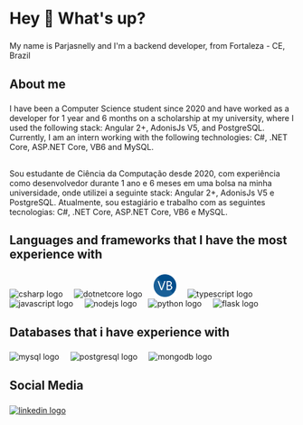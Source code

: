 <h1 align="left">Hey 👋 What's up?</h1>

###

<p align="left">My name is Parjasnelly and I'm a backend developer, from Fortaleza - CE, Brazil</p>

###

<h2 align="left">About me</h2>

###

<p align="left">I have been a Computer Science student since 2020 and have worked as a developer for 1 year and 6 months on a scholarship at my university, where I used the following stack: Angular 2+, AdonisJs V5, and PostgreSQL. Currently, I am an intern working with the following technologies: C#, .NET Core, ASP.NET Core, VB6 and MySQL.</p>

<h2 align="left"></h2>

<p align="left">Sou estudante de Ciência da Computação desde 2020, com experiência como desenvolvedor durante 1 ano e 6 meses em uma bolsa na minha universidade, onde utilizei a seguinte stack: Angular 2+, AdonisJs V5 e PostgreSQL. Atualmente, sou estagiário e trabalho com as seguintes tecnologias: C#, .NET Core, ASP.NET Core, VB6 e MySQL.</p>

###

<h2 align="left">Languages and frameworks that I have the most experience with</h2>

###

<div align="left">
  <img src="https://cdn.jsdelivr.net/gh/devicons/devicon/icons/csharp/csharp-original.svg" height="40" alt="csharp logo"  />
  <img width="12" />
  <img src="https://cdn.jsdelivr.net/gh/devicons/devicon/icons/dotnetcore/dotnetcore-original.svg" height="40" alt="dotnetcore logo"  />
  <img width="12" />
  <img src="https://raw.githubusercontent.com/github/explore/80688e429a7d4ef2fca1e82350fe8e3517d3494d/topics/visual-basic/visual-basic.png" height="40" alt="vb logo"  />
  <img width="12" />
  <img src="https://cdn.jsdelivr.net/gh/devicons/devicon/icons/typescript/typescript-original.svg" height="40" alt="typescript logo"  />
  <img width="12" />
  <img src="https://cdn.jsdelivr.net/gh/devicons/devicon/icons/javascript/javascript-original.svg" height="40" alt="javascript logo"  />
  <img width="12" />
  <img src="https://cdn.jsdelivr.net/gh/devicons/devicon/icons/nodejs/nodejs-original.svg" height="40" alt="nodejs logo"  />
  <img width="12" />
  <img src="https://cdn.jsdelivr.net/gh/devicons/devicon/icons/python/python-original.svg" height="40" alt="python logo"  />
  <img width="12" />
  <img src="https://cdn.jsdelivr.net/gh/devicons/devicon/icons/flask/flask-original.svg" height="40" alt="flask logo"  />
</div>

###

<h2 align="left">Databases that i have experience with</h2>

###

<div align="left">
  <img src="https://cdn.jsdelivr.net/gh/devicons/devicon/icons/mysql/mysql-original.svg" height="40" alt="mysql logo"  />
  <img width="12" />
  <img src="https://cdn.jsdelivr.net/gh/devicons/devicon/icons/postgresql/postgresql-original.svg" height="40" alt="postgresql logo"  />
  <img width="12" />
  <img src="https://cdn.jsdelivr.net/gh/devicons/devicon/icons/mongodb/mongodb-original.svg" height="40" alt="mongodb logo"  />
</div>

###

<h2 align="left">Social Media</h2>

###

<div align="left">
  <a href="https://www.linkedin.com/in/parjasnelly/" target="_blank">
    <img src="https://raw.githubusercontent.com/maurodesouza/profile-readme-generator/master/src/assets/icons/social/linkedin/default.svg" width="52" height="40" alt="linkedin logo"  />
  </a>
</div>

###

